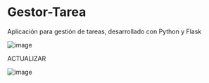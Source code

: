 # Gestor-Tarea
Aplicación para gestión de tareas, desarrollado con Python y Flask

![image](https://user-images.githubusercontent.com/108106098/175754689-c8f4338a-f62d-4c8f-9331-30e90a1d1c8c.png)

ACTUALIZAR 

![image](https://user-images.githubusercontent.com/108106098/175754703-a13b54ed-f18a-4a90-8eaf-dc02d9729f2f.png)
